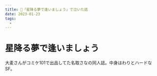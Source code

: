 ```yaml
---
title: 🐜「星降る夢で逢いましょう」で泣いた話
date: 2023-01-23
tags:
  - 
---
```


# 星降る夢で逢いましょう
大麦さんがコミケ101で出品してた名取さなの同人誌。中身はわりとハードなSF。

